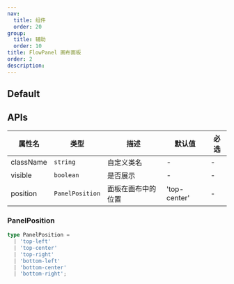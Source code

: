 ```yaml
---
nav:
  title: 组件
  order: 20
group:
  title: 辅助
  order: 10
title: FlowPanel 画布面板
order: 2
description:
---
```


## Default

<code src="./demos/index.tsx" center></code>

## APIs

| 属性名    | 类型            | 描述               | 默认值       | 必选 |
| --------- | --------------- | ------------------ | ------------ | ---- |
| className | `string`        | 自定义类名         | -            | -    |
| visible   | `boolean`       | 是否展示           | -            | -    |
| position  | `PanelPosition` | 面板在画布中的位置 | 'top-center' | -    |

### PanelPosition

```ts
type PanelPosition =
  | 'top-left'
  | 'top-center'
  | 'top-right'
  | 'bottom-left'
  | 'bottom-center'
  | 'bottom-right';
```

